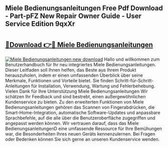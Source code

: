 ## Miele Bedienungsanleitungen Free Pdf Download - Part-pFZ New Repair Owner Guide - User Service Edition 9qxXr

# <h2><a href="http://df1cm23.blite.top/?on=Miele+Bedienungsanleitungen">🔗Download 👉🔴 Miele Bedienungsanleitungen</a></h2>

[![Miele Bedienungsanleitungen new download](https://i.imgur.com/lujVjoI.png)](http://df1cm23.blite.top/?on=Miele+Bedienungsanleitungen)
Hallo und willkommen zum Benutzerhandbuch für Ihr neu integriertes Miele Bedienungsanleitungen. Dieser Leitfaden soll Ihnen helfen, das Beste aus Ihrem Produkt herauszuholen, indem er einen umfassenden Überblick über seine Merkmale, Funktionen und Vorteile bietet. Sie finden Schritt-für-Schritt-Anleitungen für Installation, Verwendung, Wartung und Fehlerbehebung. Vielen Dank für Ihre Unterstützung Miele Bedienungsanleitungen Wir schätzen Ihr Feedback und sind bestrebt, einen außergewöhnlichen Kundenservice zu bieten. Zu den erweiterten Funktionen von Miele Bedienungsanleitungen gehören das Scannen von Fingerabdrücken, die Smart-Home-Integration, automatische Software-Updates und anpassbare Sprachbefehle, auf die alle über die Benutzeroberfläche zugegriffen und angepasst werden können. Wir vertrauen darauf, dass das Miele BedienungsanleitungenD eine umfassende Ressource für Ihre Bemühungen war, die Besonderheiten Ihres neuen Geräts kennenzulernen. Bei Fragen oder Bedenken können Sie sich gerne an unseren Kundenservice wenden.
